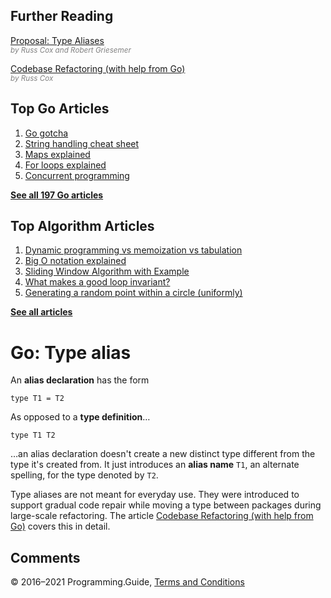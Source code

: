 



## Further Reading

[Proposal: Type Aliases](https://github.com/golang/proposal/blob/master/design/18130-type-alias.md)  
<span style="color: grey; font-style: italic; font-size: smaller">by Russ Cox and Robert Griesemer</span>

[Codebase Refactoring (with help from Go)](https://talks.golang.org/2016/refactor.article)  
<span style="color: grey; font-style: italic; font-size: smaller">by Russ Cox</span>

## Top Go Articles

1.  [Go gotcha](go-gotcha.html)
2.  [String handling cheat sheet](string-functions-reference-cheat-sheet.html)
3.  [Maps explained](maps-explained.html)
4.  [For loops explained](for-loop.html)
5.  [Concurrent programming](go-concurrency-tutorial.html)

[**See all 197 Go articles**](index.html)



## Top Algorithm Articles

1.  [Dynamic programming vs memoization vs tabulation](../dynamic-programming-vs-memoization-vs-tabulation.html)
2.  [Big O notation explained](../big-o-notation-explained.html)
3.  [Sliding Window Algorithm with Example](../sliding-window-example.html)
4.  [What makes a good loop invariant?](../what-makes-a-good-loop-invariant.html)
5.  [Generating a random point within a circle (uniformly)](../random-point-within-circle.html)

[**See all articles**](../index.html)

# Go: Type alias

An **alias declaration** has the form

    type T1 = T2

As opposed to a **type definition**…

    type T1 T2

…an alias declaration doesn't create a new distinct type different from the type it's created from. It just introduces an **alias name** `T1`, an alternate spelling, for the type denoted by `T2`.

Type aliases are not meant for everyday use. They were introduced to support gradual code repair while moving a type between packages during large-scale refactoring. The article [Codebase Refactoring (with help from Go)](https://talks.golang.org/2016/refactor.article) covers this in detail.

## Comments



© 2016–2021 Programming.Guide, [Terms and Conditions](../terms-and-conditions.html)
